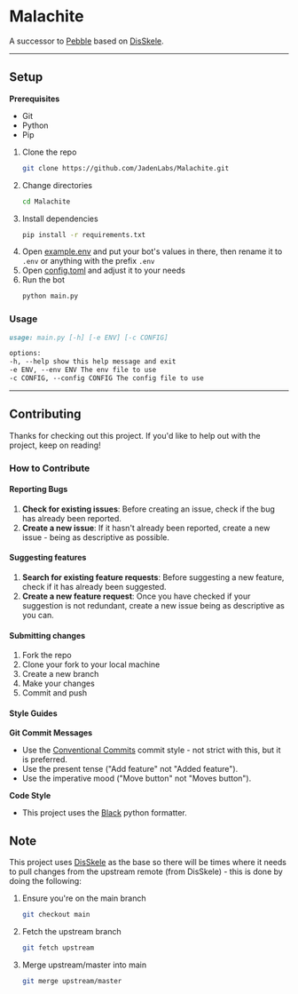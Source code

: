 # Malachite

A successor to [Pebble](https://github.com/JadenLabs/Pebble) based on [DisSkele](https://github.com/JadenLabs/DisSkele).

---

## Setup

**Prerequisites**

-   Git
-   Python
-   Pip

1. Clone the repo
    ```bash
    git clone https://github.com/JadenLabs/Malachite.git
    ```
2. Change directories
    ```bash
    cd Malachite
    ```
3. Install dependencies
    ```bash
    pip install -r requirements.txt
    ```
4. Open [example.env](./example.env) and put your bot's values in there, then rename it to `.env` or anything with the prefix `.env`
5. Open [config.toml](./config.toml) and adjust it to your needs
6. Run the bot
    ```bash
    python main.py
    ```

### Usage

```md
usage: main.py [-h] [-e ENV] [-c CONFIG]

options:
-h, --help show this help message and exit
-e ENV, --env ENV The env file to use
-c CONFIG, --config CONFIG The config file to use
```

---

## Contributing

Thanks for checking out this project. If you'd like to help out with the project, keep on reading!

### How to Contribute

#### Reporting Bugs

1. **Check for existing issues**: Before creating an issue, check if the bug has already been reported.
2. **Create a new issue**: If it hasn't already been reported, create a new issue - being as descriptive as possible.

#### Suggesting features

1. **Search for existing feature requests**: Before suggesting a new feature, check if it has already been suggested.
2. **Create a new feature request**: Once you have checked if your suggestion is not redundant, create a new issue being as descriptive as you can.

#### Submitting changes

1. Fork the repo
2. Clone your fork to your local machine
3. Create a new branch
4. Make your changes
5. Commit and push

#### Style Guides

**Git Commit Messages**

-   Use the [Conventional Commits](https://www.conventionalcommits.org/en/v1.0.0/) commit style - not strict with this, but it is preferred.
-   Use the present tense ("Add feature" not "Added feature").
-   Use the imperative mood ("Move button" not "Moves button").

**Code Style**

-   This project uses the [Black](https://github.com/psf/black) python formatter.

## Note

This project uses [DisSkele](https://github.com/JadenLabs/DisSkele) as the base so there will be times where it needs to pull changes from the upstream remote (from DisSkele) - this is done by doing the following:

1. Ensure you're on the main branch
    ```bash
    git checkout main
    ```
2. Fetch the upstream branch
    ```bash
    git fetch upstream
    ```
3. Merge upstream/master into main
    ```bash
    git merge upstream/master
    ```